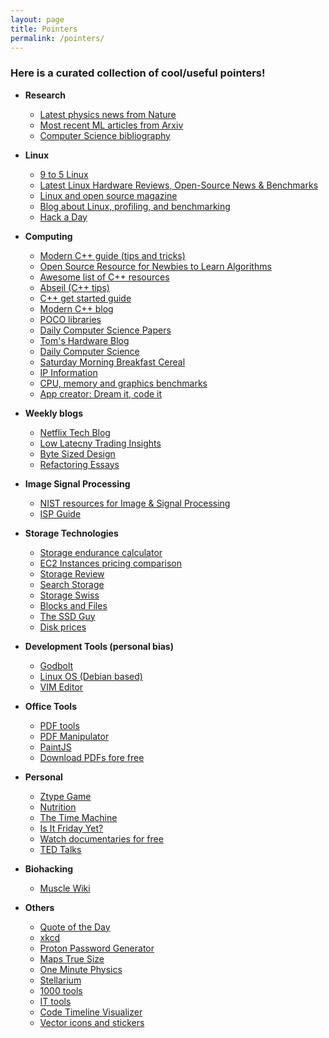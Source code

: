 ```yaml
---
layout: page
title: Pointers 
permalink: /pointers/
---
```


### Here is a curated collection of cool/useful pointers!

- **Research**
  - [Latest physics news from Nature](https://www.nature.com/subjects/physics)
  - [Most recent ML articles from Arxiv](https://arxiv.org/list/stat.ML/recent)
  - [Computer Science bibliography](https://dblp.uni-trier.de/)

- **Linux**
  - [9 to 5 Linux](https://9to5linux.com/)
  - [Latest Linux Hardware Reviews, Open-Source News & Benchmarks](https://www.phoronix.com/)
  - [Linux and open source magazine](https://opensource.com)
  - [Blog about Linux, profiling, and benchmarking](http://www.brendangregg.com)
  - [Hack a Day](https://hackaday.com)

- **Computing**
  - [Modern C++ guide (tips and tricks)](https://stuartwheaton.com/blog/2020-06-14-c++11-guide/)
  - [Open Source Resource for Newbies to Learn Algorithms](https://github.com/TheAlgorithms)
  - [Awesome list of C++ resources](https://github.com/fffaraz/awesome-cpp?tab=readme-ov-file)
  - [Abseil (C++ tips)](https://abseil.io/)
  - [C++ get started guide](https://howistart.org/posts/cpp/1//)
  - [Modern C++ blog](https://www.modernescpp.com/)
  - [POCO libraries](https://pocoproject.org/pocopro.html#osp)
  - [Daily Computer Science Papers](https://pocoproject.org/pocopro.html#osp)
  - [Tom's Hardware Blog](https://www.tomshardware.com)
  - [Daily Computer Science](https://blog.acolyer.org)
  - [Saturday Morning Breakfast Cereal](https://www.smbc-comics.com)
  - [IP Information](https://ipleak.net)
  - [CPU, memory and graphics benchmarks](https://www.cpubenchmark.net/)
  - [App creator: Dream it, code it](https://cerebrascoder.com/)

- **Weekly blogs**
  - [Netflix Tech Blog](https://netflixtechblog.com/)
  - [Low Latecny Trading Insights](https://lucisqr.substack.com/)
  - [Byte Sized Design](https://bytesizeddesign.substack.com/)
  - [Refactoring Essays](https://refactoring.fm/)

- **Image Signal Processing**
  - [NIST resources for Image & Signal Processing](https://www.nist.gov/image-signal-processing)
  - [ISP Guide](https://github.com/mikeroyal/ISP-Guide)

- **Storage Technologies**
  - [Storage endurance calculator](../projects/endurance_calc)
  - [EC2 Instances pricing comparison](../projects/ec2_instance)
  - [Storage Review](https://www.storagereview.com/)
  - [Search Storage](https://searchstorage.techtarget.com/)
  - [Storage Swiss](https://storageswiss.com/)
  - [Blocks and Files](https://blocksandfiles.com/)
  - [The SSD Guy](https://thessdguy.com/)
  - [Disk prices](https://diskprices.com/)

- **Development Tools (personal bias)**
  - [Godbolt](https://godbolt.org/)
  - [Linux OS (Debian based)](Linux)
  - [VIM Editor](https://www.vim.org/)

- **Office Tools**
  - [PDF tools](https://www.pdfescape.com/)
  - [PDF Manipulator](https://www.pdfescape.com/online-pdf-editor/)
  - [PaintJS](https://jspaint.app)
  - [Download PDFs fore free](https://www.pdfdrive.com/)

- **Personal**
  - [Ztype Game](https://zty.pe/)
  - [Nutrition](https://www.eatthismuch.com)
  - [The Time Machine](https://wayback-api.archive.org)
  - [Is It Friday Yet?](https://adam-abed-abud.github.io/isitfridayyet)
  - [Watch documentaries for free](https://topdocumentaryfilms.com/)
  - [TED Talks](https://www.ted.com/)

- **Biohacking**
  - [Muscle Wiki](https://musclewiki.com/)

- **Others**
  - [Quote of the Day](https://uplift.vercel.app/)
  - [xkcd](https://xkcd.com)
  - [Proton Password Generator](https://proton.me/pass/password-generator/)
  - [Maps True Size](https://thetruesize.com/)
  - [One Minute Physics](https://www.youtube.com/user/minutephysics/)
  - [Stellarium](https://stellarium-web.org/)
  - [1000 tools](https://1000.tools/)
  - [IT tools](https://it-tools.tech/)
  - [Code Timeline Visualizer](https://codevi.netlify.app/)
  - [Vector icons and stickers](https://www.flaticon.com/)
